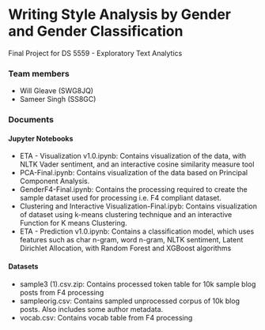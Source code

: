 # Writing Style Analysis by Gender and Gender Classification
Final Project for DS 5559 - Exploratory Text Analytics

### Team members
  - Will Gleave  (SWG8JQ)
  - Sameer Singh  (SS8GC)

### Documents
#### Jupyter Notebooks
  - ETA - Visualization v1.0.ipynb: Contains visualization of the data, with NLTK Vader sentiment, and an interactive cosine similarity measure tool
  - PCA-Final.ipynb: Contains visualization of the data based on Principal Component Analysis.  
  - GenderF4-Final.ipynb: Contains the processing required to create the sample dataset used for processing i.e. F4 compliant dataset. 
  - Clustering and Interactive Visualization-Final.ipyb: Contains visualization of dataset using k-means clustering technique and an interactive Function for K means Clustering.
  - ETA - Prediction v1.0.ipynb: Contains a classification model, which uses features such as char n-gram, word n-gram, NLTK sentiment, Latent Dirichlet Allocation, with Random Forest and XGBoost algorithms 

#### Datasets
  - sample3 (1).csv.zip: Contains processed token table for 10k sample blog posts from F4 processing
  - sampleorig.csv: Contains sampled unprocessed corpus of 10k blog posts.  Also includes some author metadata.
  - vocab.csv: Contains vocab table from F4 processing
